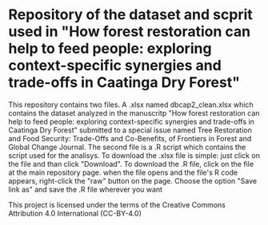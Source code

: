 # Repository of the dataset and scprit used in "How forest restoration can help to feed people: exploring context-specific synergies and trade-offs in Caatinga Dry Forest"
This repository contains two files. A .xlsx named dbcap2_clean.xlsx which contains the dataset analyzed in the manuscritp "How forest restoration can help to feed people: exploring context-specific synergies and trade-offs in Caatinga Dry Forest" submitted to a special issue named Tree Restoration and Food Security: Trade-Offs and Co-Benefits, of Frontiers in Forest and Global Change Journal. The second file is a .R script which contains the script used for the analisys. 
To download the .xlsx file is simple: just click on the file and than click "Download". To download the .R file, click on the file at the main repository page. when the file opens and the file's R code appears, right-click the "raw" button on the page. Choose the option "Save link as" and save the .R file wherever you want

This project is licensed under the terms of the Creative Commons Attribution 4.0 International (CC-BY-4.0)
